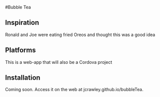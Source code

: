 #Bubble Tea

## Inspiration

Ronald and Joe were eating fried Oreos and thought this was a good idea

## Platforms

This is a web-app that will also be a Cordova project

## Installation

Coming soon. Access it on the web at jcrawley.github.io/bubbleTea.
